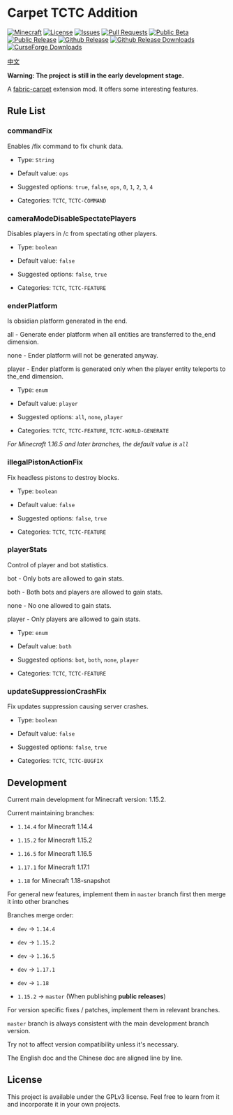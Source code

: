 # Carpet TCTC Addition

[![Minecraft](http://cf.way2muchnoise.eu/versions/Minecraft_513524_all.svg?badge_style=flat)](https://www.curseforge.com/minecraft/mc-mods/carpet-tctc-addition/files)
[![License](https://img.shields.io/github/license/The-Cat-Town-Craft/Carpet-TCTC-Addition?style=flat-square)](https://github.com/The-Cat-Town-Craft/Carpet-TCTC-Addition/blob/main/LICENSE)
[![Issues](https://img.shields.io/github/issues/The-Cat-Town-Craft/Carpet-TCTC-Addition?style=flat-square)](https://github.com/The-Cat-Town-Craft/Carpet-TCTC-Addition/issues)
[![Pull Requests](https://img.shields.io/github/issues-pr/The-Cat-Town-Craft/Carpet-TCTC-Addition?style=flat-square)](https://github.com/The-Cat-Town-Craft/Carpet-TCTC-Addition/pulls)
[![Public Beta](https://img.shields.io/github/workflow/status/The-Cat-Town-Craft/Carpet-TCTC-Addition/Public%20Beta?label=Public%20Beta&style=flat-square)](https://github.com/The-Cat-Town-Craft/Carpet-TCTC-Addition/actions/workflows/Public%20Beta.yml)
[![Public Release](https://img.shields.io/github/workflow/status/The-Cat-Town-Craft/Carpet-TCTC-Addition/Public%20Release?label=Public%20Release&style=flat-square)](https://github.com/The-Cat-Town-Craft/Carpet-TCTC-Addition/actions/workflows/Public%20Release.yml)
[![Github Release](https://img.shields.io/github/v/release/The-Cat-Town-Craft/Carpet-TCTC-Addition?include_prereleases&style=flat-square)](https://github.com/The-Cat-Town-Craft/Carpet-TCTC-Addition/releases)
[![Github Release Downloads](https://img.shields.io/github/downloads/The-Cat-Town-Craft/Carpet-TCTC-Addition/total?label=Github%20Release%20Downloads&style=flat-square)](https://github.com/The-Cat-Town-Craft/Carpet-TCTC-Addition/releases)
[![CurseForge Downloads](http://cf.way2muchnoise.eu/513524.svg?badge_style=flat)](https://www.curseforge.com/minecraft/mc-mods/carpet-tctc-addition)

[中文](./README_ZH_CN.md)

**Warning: The project is still in the early development stage.**

A [fabric-carpet](https://github.com/gnembon/fabric-carpet) extension mod. It offers some interesting features.

## Rule List

### commandFix

Enables /fix command to fix chunk data.

- Type: `String`

- Default value: `ops`

- Suggested options: `true`, `false`, `ops`, `0`, `1`, `2`, `3`, `4`

- Categories: `TCTC`, `TCTC-COMMAND`

### cameraModeDisableSpectatePlayers

Disables players in /c from spectating other players.

- Type: `boolean`

- Default value: `false`

- Suggested options: `false`, `true`

- Categories: `TCTC`, `TCTC-FEATURE`

### enderPlatform

Is obsidian platform generated in the end.

all - Generate ender platform when all entities are transferred to the_end dimension.

none - Ender platform will not be generated anyway.

player - Ender platform is generated only when the player entity teleports to the_end dimension.

- Type: `enum`

- Default value: `player`

- Suggested options: `all`, `none`, `player`

- Categories: `TCTC`, `TCTC-FEATURE`, `TCTC-WORLD-GENERATE`

_For Minecraft 1.16.5 and later branches, the default value is `all`_

### illegalPistonActionFix

Fix headless pistons to destroy blocks.

- Type: `boolean`

- Default value: `false`

- Suggested options: `false`, `true`

- Categories: `TCTC`, `TCTC-FEATURE`

### playerStats

Control of player and bot statistics.

bot - Only bots are allowed to gain stats.

both - Both bots and players are allowed to gain stats.

none - No one allowed to gain stats.

player - Only players are allowed to gain stats.

- Type: `enum`

- Default value: `both`

- Suggested options: `bot`, `both`, `none`, `player`

- Categories: `TCTC`, `TCTC-FEATURE`

### updateSuppressionCrashFix

Fix updates suppression causing server crashes.

- Type: `boolean`

- Default value: `false`

- Suggested options: `false`, `true`

- Categories: `TCTC`, `TCTC-BUGFIX`

## Development

Current main development for Minecraft version: 1.15.2.

Current maintaining branches:

- `1.14.4` for Minecraft 1.14.4

- `1.15.2` for Minecraft 1.15.2

- `1.16.5` for Minecraft 1.16.5

- `1.17.1` for Minecraft 1.17.1

- `1.18` for Minecraft 1.18-snapshot

For general new features, implement them in `master` branch first then merge it into other branches

Branches merge order:

- `dev` -> `1.14.4`

- `dev` -> `1.15.2`

- `dev` -> `1.16.5`

- `dev` -> `1.17.1`

- `dev` -> `1.18`

- `1.15.2` -> `master` (When publishing **public releases**)

For version specific fixes / patches, implement them in relevant branches.

`master` branch is always consistent with the main development branch version.

Try not to affect version compatibility unless it's necessary.

The English doc and the Chinese doc are aligned line by line.

## License

This project is available under the GPLv3 license. Feel free to learn from it and incorporate it in your own projects.